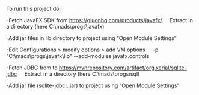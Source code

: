 To run this project do:

-Fetch JavaFX SDK from https://gluonhq.com/products/javafx/
&nbsp;&nbsp;&nbsp;&nbsp;Extract in a directory (here C:\mads\progs\javafx)

-Add jar files in lib directory to project using “Open Module Settings”

-Edit Configurations > modify options > add VM options
&nbsp;&nbsp;&nbsp;&nbsp;-p "C:\mads\progs\javafx\lib" --add-modules javafx.controls

-Fetch JDBC from to https://mvnrepository.com/artifact/org.xerial/sqlite-jdbc
&nbsp;&nbsp;&nbsp;&nbsp;Extract in a directory (here C:\mads\progs\sql)

-Add jar file (sqlite-jdbc…jar) to project using “Open Module Settings”
